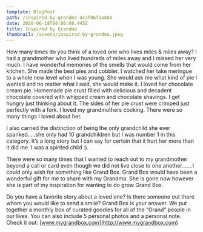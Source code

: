 ```yaml
---
template: BlogPost
path: /inspired-by-grandma-4c3f06faa404
date: 2020-06-18T00:06:08.445Z
title: Inspired by Grandma
thumbnail: /assets/inspired-by-grandma.jpeg
---
```

<!--StartFragment-->

How many times do you think of a loved one who lives miles & miles away? I had a grandmother who lived hundreds of miles away and I missed her very much. I have wonderful memories of the smells that would come from her kitchen. She made the best pies and cobbler. I watched her take meringue to a whole new level when I was young. She would ask me what kind of pie I wanted and no matter what I said, she would make it. I loved her chocolate cream pie. Homemade pie crust filled with delicious and decadent chocolate covered with whipped cream and chocolate shavings. I get hungry just thinking about it. The sides of her pie crust were crimped just perfectly with a fork. I loved my grandmothers cooking. There were so many things I loved about her.

I also carried the distinction of being the only grandchild she ever spanked…..she only had 10 grandchildren but I was number 1 in this category. It’s a long story but I can say for certain that it hurt her more than it did me. I was a spirited child :).

There were so many times that I wanted to reach out to my grandmother beyond a call or card even though we did not live close to one another…….I could only wish for something like Grand Box. Grand Box would have been a wonderful gift for me to share with my Grandma. She is gone now however she is part of my inspiration for wanting to do grow Grand Box.

Do you have a favorite story about a loved one? Is there someone out there whom you would like to send a smile? Grand Box is your answer. We put together a monthly box of curated goodies for all of the “Grand” people in our lives. You can also include 5 personal photos and a personal note. Check it out: [www.mygrandbox.com](http://www.mygrandbox.com)

<!--EndFragment-->
